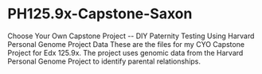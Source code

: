 # PH125.9x-Capstone-Saxon
Choose Your Own Capstone Project -- DIY Paternity Testing Using Harvard Personal Genome Project Data
These are the files for my CYO Capstone Project for Edx 125.9x.  The project uses genomic data from the Harvard Personal Genome Project to identify parental relationships.  
